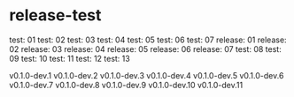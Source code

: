 # release-test

test: 01
test: 02
test: 03
test: 04
test: 05
test: 06
test: 07
release: 01
release: 02
release: 03
release: 04
release: 05
release: 06
release: 07
test: 08
test: 09
test: 10
test: 11
test: 12
test: 13

v0.1.0-dev.1
v0.1.0-dev.2
v0.1.0-dev.3
v0.1.0-dev.4
v0.1.0-dev.5
v0.1.0-dev.6
v0.1.0-dev.7
v0.1.0-dev.8
v0.1.0-dev.9
v0.1.0-dev.10
v0.1.0-dev.11
